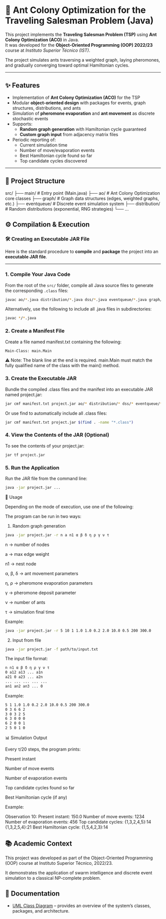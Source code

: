 # 🐜 Ant Colony Optimization for the Traveling Salesman Problem (Java)

This project implements the **Traveling Salesman Problem (TSP)** using **Ant Colony Optimization (ACO)** in Java.  
It was developed for the **Object-Oriented Programming (OOP) 2022/23** course at *Instituto Superior Técnico (IST)*.  

The project simulates ants traversing a weighted graph, laying pheromones, and gradually converging toward optimal Hamiltonian cycles.  

---

## ✨ Features

- Implementation of **Ant Colony Optimization (ACO)** for the TSP  
- Modular **object-oriented design** with packages for events, graph structures, distributions, and ants  
- Simulation of **pheromone evaporation** and **ant movement** as discrete stochastic events  
- Supports:
  - **Random graph generation** with Hamiltonian cycle guaranteed  
  - **Custom graph input** from adjacency matrix files  
- Periodic reporting of:
  - Current simulation time  
  - Number of move/evaporation events  
  - Best Hamiltonian cycle found so far  
  - Top candidate cycles discovered  

---

## 📂 Project Structure
src/
├── main/ # Entry point (Main.java)
├── ao/ # Ant Colony Optimization core classes
├── graph/ # Graph data structures (edges, weighted graphs, etc.)
├── eventqueue/ # Discrete event simulation system
├── distribution/ # Random distributions (exponential, RNG strategies)
└── ...

## ⚙️ Compilation & Execution

### 🛠️ Creating an Executable JAR File

Here is the standard procedure to **compile** and **package** the project into an **executable JAR file**.

---


### **1. Compile Your Java Code**

From the root of the `src/` folder, compile all Java source files to generate the corresponding `.class` files:

```bash
javac ao/*.java distribution/*.java dss/*.java eventqueue/*.java graph/*.java main/*.java
```

Alternatively, use the following to include all .java files in subdirectories:

```bash
javac */*.java
```
### **2. Create a Manifest File**

Create a file named manifest.txt containing the following:

```bash
Main-Class: main.Main

```

⚠️ Note: The blank line at the end is required.
main.Main must match the fully qualified name of the class with the main() method.

### **3. Create the Executable JAR**

Bundle the compiled .class files and the manifest into an executable JAR named project.jar:

```bash
jar cmf manifest.txt project.jar ao/* distribution/* dss/* eventqueue/* graph/* main/*
```

Or use find to automatically include all .class files:

```bash
jar cmf manifest.txt project.jar $(find . -name "*.class")

```

### 4. View the Contents of the JAR (Optional)

To see the contents of your project.jar:

```bash
jar tf project.jar
```

### 5. Run the Application

Run the JAR file from the command line:

```bash
java -jar project.jar ...
```

🚀 Usage

Depending on the mode of execution, use one of the following:

The program can be run in two ways:

1. Random graph generation

```bash
java -jar project.jar -r n a n1 α β δ η ρ γ ν τ
```

n → number of nodes

a → max edge weight

n1 → nest node

α, β, δ → ant movement parameters

η, ρ → pheromone evaporation parameters

γ → pheromone deposit parameter

ν → number of ants

τ → simulation final time

Example:

```bash
java -jar project.jar -r 5 10 1 1.0 1.0 0.2 2.0 10.0 0.5 200 300.0
```

2. Input from file

```bash
java -jar project.jar -f path/to/input.txt
```

The input file format:

```bash
n n1 α β δ η ρ γ ν τ
0 a12 a13 ... a1n
a21 0 a23 ... a2n
... ... ... ... ...
an1 an2 an3 ... 0
```

Example:

```bash
5 1 1.0 1.0 0.2 2.0 10.0 0.5 200 300.0
0 3 6 6 2
3 0 3 2 5
6 3 0 0 0
6 2 0 0 1
2 5 0 1 0
```

📊 Simulation Output

Every τ/20 steps, the program prints:

Present instant

Number of move events

Number of evaporation events

Top candidate cycles found so far

Best Hamiltonian cycle (if any)

Example:

Observation 10:
Present instant: 150.0
Number of move events: 1234
Number of evaporation events: 456
Top candidate cycles:
{1,3,2,4,5}:14
{1,3,2,5,4}:21
Best Hamiltonian cycle: {1,5,4,2,3}:14

## 📚 Academic Context

This project was developed as part of the Object-Oriented Programming (OOP) course at Instituto Superior Técnico, 2022/23.

It demonstrates the application of swarm intelligence and discrete event simulation to a classical NP-complete problem.

## 📖 Documentation

- [UML Class Diagram](docs/UML.pdf) – provides an overview of the system’s classes, packages, and architecture.